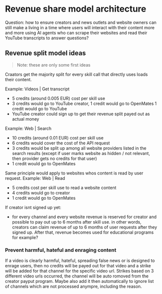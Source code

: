 # Revenue share model architecture

Question: how to ensure creators and news outlets and website owners can still make a living in a time where users will interact with their content more and more using AI agents who can scrape their websites and read their YouTube transcripts to answer questions?

## Revenue split model ideas

> Note: these are only some first ideas

Craators get the majority split for every skill call that directly uses loads their content.

Example: Videos | Get transcript
- 5 credits (around 0.005 EUR) cost per skill use
- 3 credits would go to YouTube creator, 1 credit would go to OpenMates
1 credit would go to YouTube
- YouTube creator could sign up to get their revenue split payed out as actual money

Example: Web | Search
- 10 credits (around 0.01 EUR) cost per skill use
- 6 credits would cover the cost of the API request
- 3 credits would be split up among all website providers listed in the search results (except if user marks website as hidden / not relevant, then provider gets no credits for that user)
- 1 credit would go to OpenMates

Same principle would apply to websites whos content is read by user request.
Example: Web | Read
- 5 credits cost per skill use to read a website content
- 4 credits would go to creator
- 1 credit would go to OpenMates

If creator isnt signed up yet:
- for every channel and every website revenue is reserved for creator and possible to pay out up to 6 months after skill use. in other words, creators can claim revenue of up to 6 months of user requests after they signed up. After that, revenue becomes used for educational programs for example?

### Prevent harmful, hateful and enraging content

If a video is clearly harmful, hateful, spreading false news or is designed to enrage users, then no credits will be payed out for that video and a strike will be added for that channel for the specific video url. Strikes based on 3 different video urls occurred, the channel will be auto romoved from the creator payput program. Maybe also add it then automatically to ignore list of channels which are not processed anympre, including the reason.